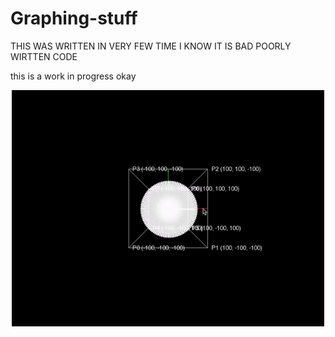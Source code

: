 # Graphing-stuff

THIS WAS WRITTEN IN VERY FEW TIME I KNOW IT IS BAD POORLY WIRTTEN CODE 


this is a work in progress okay 
<div style="display: flex; justify-content: center;">
    <img src="demos/demo1.gif" width="500">
</div>
